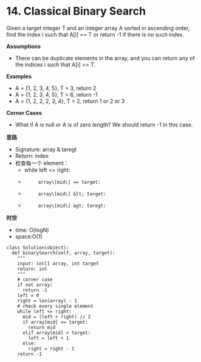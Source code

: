# 14. Classical Binary Search

Given a target integer T and an integer array A sorted in ascending order, find the index i such that A\[i\] == T or return -1 if there is no such index.

**Assumptions**

* There can be duplicate elements in the array, and you can return any of the indices i such that A\[i\] == T.

**Examples**

* A = {1, 2, 3, 4, 5}, T = 3, return 2
* A = {1, 2, 3, 4, 5}, T = 6, return -1
* A = {1, 2, 2, 2, 3, 4}, T = 2, return 1 or 2 or 3

**Corner Cases**

* What if A is null or A is of zero length? We should return -1 in this case.

**思路**

* Signature: array & taregt 
* Return: index 
* 检查每一个 element：
  * while left &lt;= right:
  *          array\[mid\] == target:
  *          array\[mid\] &lt; target:
  *          array\[mid\] &gt; taregt:

**时空**

* time: O\(logN\)
* space:O\(1\)

```text
class Solution(object):
  def binarySearch(self, array, target):
    """
    input: int[] array, int target
    return: int
    """
    # corner case 
    if not array:
      return -1
    left = 0
    right = len(array) - 1
    # check every single element 
    while left <= right:
      mid = (left + right) // 2
      if array[mid] == target:
        return mid 
      elif array[mid] < target:
        left = left + 1
      else:
        right = right - 1
    return -1


```



